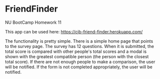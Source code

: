 # FriendFinder

NU BootCamp Homework 11

This app can be used here: <https://cjb-friend-finder.herokuapp.com/>

The functionality is pretty simple. There is a simple home page that points to
the survey page. The survey has 12 questions. When it is submitted, the total
score is compared with other people's total scores and a modal is shown with the
greatest compatible person (the person with the closest total score). If there
are not enough people to make a comparison, the user will be notified. If the
form is not completed appropriately, the user will be notified.
